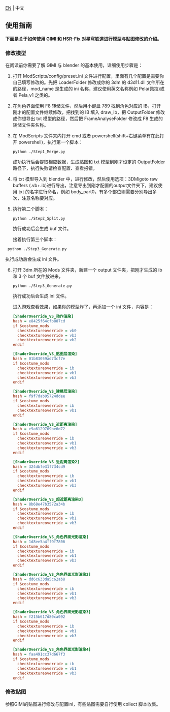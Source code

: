 [EN](UsageInstructions.md) | 中文

## 使用指南

**下面是关于如何使用 GIMI 和 HSR-Fix 对星穹铁道进行模型与贴图修改的介绍。**

### 修改模型

在阅读前你需要了解 GIMI 与 blender 的基本使用，详细使用步骤是：

1. 打开 ModScripts/config/preset.ini 文件进行配置，里面有几个配置是需要你自己填写修改的。先把 LoaderFolder 修改成你的 3dm 的 d3d11.dll 文件所在的路径，mod_name 是生成的 ini 名称，建议使用英文名称例如 Pela(佩拉)或者 Pela_v1 之类的。

2. 在角色界面使用 F8 转储文件，然后用小键盘 789 找到角色对应的 IB，打开刚才的配置文件继续修改，把找到的 IB 填入 draw_ib，把 OutputFolder 修改成你想导出 txt 模型的路径，然后把 FrameAnalyseFolder 修改成 F8 生成的转储文件夹名称。

3. 在 ModScripts 文件夹内打开 cmd 或者 powershell(shift+右键菜单有在此打开 powershell)，执行第一个脚本：

   ```
   python ./Step1_Merge.py
   ```

   成功执行后会提取相应数据，生成贴图和 txt 模型到刚才设定的 OutputFolder 路径下，执行失败请检查配置、查看报错。

4. 将 txt 模型导入到 blender 中，进行修改，然后使用选项：3DMigoto raw buffers (.vb+.ib)进行导出，注意导出到刚才配置的output文件夹下，建议使用 txt 的名字进行命名，例如 body_part0，有多个部位则需要分别导出多次，注意名称要对应。

5. 执行第二个脚本：

   ```
   python ./Step2_Split.py
   ```

   执行成功后会生成 buf 文件。

   接着执行第三个脚本：

  ```
   python ./Step3_Generate.py
  ```

  执行成功后会生成 ini 文件。

6. 打开 3dm 所在的 Mods 文件夹，新建一个 output 文件夹，把刚才生成的 ib 和 3 个 buf 文件放进来，

   ```
   python ./Step3_Generate.py
   ```

   执行成功后会生成 ini 文件。

   进入游戏查看效果，如果你的模型炸了，再添加一个 ini 文件，内容是：

   ```ini
   [ShaderOverride_VS_动作渲染]
   hash = e8425f64cfb887cd
   if $costume_mods
     checktextureoverride = vb0
     checktextureoverride = vb3
     checktextureoverride = vb2
   endif

   [ShaderOverride_VS_贴图层渲染]
   hash = 01b83059ad73cf7e
   if $costume_mods
     checktextureoverride = ib
     checktextureoverride = vb1
     checktextureoverride = vb3
   endif

   [ShaderOverride_VS_建模层渲染]
   hash = f9f7dab05724ddee
   if $costume_mods
     checktextureoverride = ib
     checktextureoverride = vb1
   endif

   [ShaderOverride_VS_近距离渲染]
   hash = e9a6129709be6d72
   if $costume_mods
     checktextureoverride = ib
     checktextureoverride = vb1
     checktextureoverride = vb3
   endif

   [ShaderOverride_VS_近距离渲染2]
   hash = 324dbfe31f734cd9
   if $costume_mods
     checktextureoverride = ib
     checktextureoverride = vb1
     checktextureoverride = vb3
   endif

   [ShaderOverride_VS_超近距离渲染3]
   hash = 8b68e47b3572a34b
   if $costume_mods
     checktextureoverride = ib
     checktextureoverride = vb1
     checktextureoverride = vb3
   endif

   [ShaderOverride_VS_角色界面光影渲染]
   hash = 1d8ee5a4ff9f7806
   if $costume_mods
     checktextureoverride = ib
     checktextureoverride = vb1
     checktextureoverride = vb3
   endif

   [ShaderOverride_VS_角色界面光影渲染2]
   hash = dd6c633da5c62ab8
   if $costume_mods
     checktextureoverride = ib
     checktextureoverride = vb1
     checktextureoverride = vb3
   endif

   [ShaderOverride_VS_角色界面光影渲染3]
   hash = f215b617d80ca092
   if $costume_mods
     checktextureoverride = ib
     checktextureoverride = vb1
     checktextureoverride = vb3
   endif

   [ShaderOverride_VS_角色界面光影渲染4]
   hash = faa491cc37d667f3
   if $costume_mods
     checktextureoverride = ib
     checktextureoverride = vb1
     checktextureoverride = vb3
   endif
   ```

### 修改贴图

参照GIMI的贴图进行修改与配置ini，有些贴图需要自行使用 collect 脚本收集。

